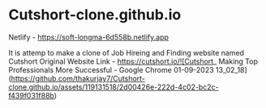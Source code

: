 # Cutshort-clone.github.io
Netlify - https://soft-longma-6d558b.netlify.app

It is attemp to make a clone of Job Hireing and Finding website named Cutshort 
Original Website Link - https://cutshort.io/![Cutshort_ Making Top Professionals More Successful  - Google Chrome 01-09-2023 13_02_18](https://github.com/thakurjay7/Cutshort-clone.github.io/assets/119131518/2d00426e-222d-4c02-bc2c-f439f031f88b)
